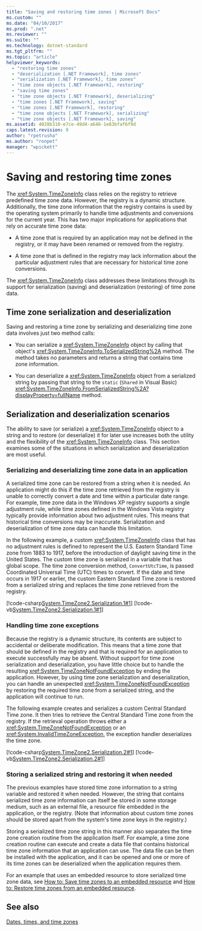 ```yaml
---
title: "Saving and restoring time zones | Microsoft Docs"
ms.custom: ""
ms.date: "04/10/2017"
ms.prod: ".net"
ms.reviewer: ""
ms.suite: ""
ms.technology: dotnet-standard
ms.tgt_pltfrm: ""
ms.topic: "article"
helpviewer_keywords: 
  - "restoring time zones"
  - "deserialization [.NET Framework], time zones"
  - "serialization [.NET Framework], time zones"
  - "time zone objects [.NET Framework], restoring"
  - "saving time zones"
  - "time zone objects [.NET Framework], deserializing"
  - "time zones [.NET Framework], saving"
  - "time zones [.NET Framework], restoring"
  - "time zone objects [.NET Framework], serializing"
  - "time zone objects [.NET Framework], saving"
ms.assetid: 4028b310-e7ce-49d4-a646-1e83bfaf6f9d
caps.latest.revision: 9
author: "rpetrusha"
ms.author: "ronpet"
manager: "wpickett"
---
```


# Saving and restoring time zones

The <xref:System.TimeZoneInfo> class relies on the registry to retrieve predefined time zone data. However, the registry is a dynamic structure. Additionally, the time zone information that the registry contains is used by the operating system primarily to handle time adjustments and conversions for the current year. This has two major implications for applications that rely on accurate time zone data:

* A time zone that is required by an application may not be defined in the registry, or it may have been renamed or removed from the registry.

* A time zone that is defined in the registry may lack information about the particular adjustment rules that are necessary for historical time zone conversions.

The <xref:System.TimeZoneInfo> class addresses these limitations through its support for serialization (saving) and deserialization (restoring) of time zone data.

## Time zone serialization and deserialization

Saving and restoring a time zone by serializing and deserializing time zone data involves just two method calls:

* You can serialize a <xref:System.TimeZoneInfo> object by calling that object's <xref:System.TimeZoneInfo.ToSerializedString%2A> method. The method takes no parameters and returns a string that contains time zone information.

* You can deserialize a <xref:System.TimeZoneInfo> object from a serialized string by passing that string to the `static` (`Shared` in Visual Basic) <xref:System.TimeZoneInfo.FromSerializedString%2A?displayProperty=fullName> method.

## Serialization and deserialization scenarios

The ability to save (or serialize) a <xref:System.TimeZoneInfo> object to a string and to restore (or deserialize) it for later use increases both the utility and the flexibility of the <xref:System.TimeZoneInfo> class. This section examines some of the situations in which serialization and deserialization are most useful.

### Serializing and deserializing time zone data in an application

A serialized time zone can be restored from a string when it is needed. An application might do this if the time zone retrieved from the registry is unable to correctly convert a date and time within a particular date range. For example, time zone data in the Windows XP registry supports a single adjustment rule, while time zones defined in the Windows Vista registry typically provide information about two adjustment rules. This means that historical time conversions may be inaccurate. Serialization and deserialization of time zone data can handle this limitation.

In the following example, a custom <xref:System.TimeZoneInfo> class that has no adjustment rules is defined to represent the U.S. Eastern Standard Time zone from 1883 to 1917, before the introduction of daylight saving time in the United States. The custom time zone is serialized in a variable that has global scope. The time zone conversion method, `ConvertUtcTime`, is passed Coordinated Universal Time (UTC) times to convert. If the date and time occurs in 1917 or earlier, the custom Eastern Standard Time zone is restored from a serialized string and replaces the time zone retrieved from the registry.

[!code-csharp[System.TimeZone2.Serialization.1#1](../../../samples/snippets/csharp/VS_Snippets_CLR_System/system.TimeZone2.Serialization.1/cs/Serialization.cs#1)]
[!code-vb[System.TimeZone2.Serialization.1#1](../../../samples/snippets/visualbasic/VS_Snippets_CLR_System/system.TimeZone2.Serialization.1/vb/Serialization.vb#1)]

### Handling time zone exceptions

Because the registry is a dynamic structure, its contents are subject to accidental or deliberate modification. This means that a time zone that should be defined in the registry and that is required for an application to execute successfully may be absent. Without support for time zone serialization and deserialization, you have little choice but to handle the resulting <xref:System.TimeZoneNotFoundException> by ending the application. However, by using time zone serialization and deserialization, you can handle an unexpected <xref:System.TimeZoneNotFoundException> by restoring the required time zone from a serialized string, and the application will continue to run.

The following example creates and serializes a custom Central Standard Time zone. It then tries to retrieve the Central Standard Time zone from the registry. If the retrieval operation throws either a <xref:System.TimeZoneNotFoundException> or an <xref:System.InvalidTimeZoneException>, the exception handler deserializes the time zone.

[!code-csharp[System.TimeZone2.Serialization.2#1](../../../samples/snippets/csharp/VS_Snippets_CLR_System/system.TimeZone2.Serialization.2/cs/Serialization2.cs#1)]
[!code-vb[System.TimeZone2.Serialization.2#1](../../../samples/snippets/visualbasic/VS_Snippets_CLR_System/system.TimeZone2.Serialization.2/vb/Serialization2.vb#1)]

### Storing a serialized string and restoring it when needed

The previous examples have stored time zone information to a string variable and restored it when needed. However, the string that contains serialized time zone information can itself be stored in some storage medium, such as an external file, a resource file embedded in the application, or the registry. (Note that information about custom time zones should be stored apart from the system's time zone keys in the registry.)

Storing a serialized time zone string in this manner also separates the time zone creation routine from the application itself. For example, a time zone creation routine can execute and create a data file that contains historical time zone information that an application can use. The data file can be then be installed with the application, and it can be opened and one or more of its time zones can be deserialized when the application requires them.

For an example that uses an embedded resource to store serialized time zone data, see [How to: Save time zones to an embedded resource](../../../docs/standard/datetime/save-time-zones-to-an-embedded-resource.md) and [How to: Restore time zones from an embedded resource](../../../docs/standard/datetime/restore-time-zones-from-an-embedded-resource.md).

## See also

[Dates, times, and time zones](../../../docs/standard/datetime/index.md)